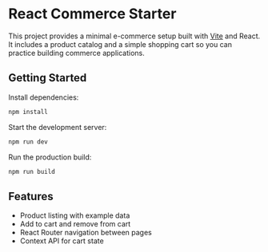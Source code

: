 # React Commerce Starter

This project provides a minimal e-commerce setup built with [Vite](https://vite.dev) and React. It includes a product catalog and a simple shopping cart so you can practice building commerce applications.

## Getting Started

Install dependencies:

```bash
npm install
```

Start the development server:

```bash
npm run dev
```

Run the production build:

```bash
npm run build
```

## Features

- Product listing with example data
- Add to cart and remove from cart
- React Router navigation between pages
- Context API for cart state
